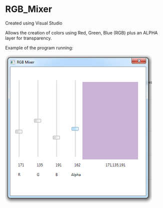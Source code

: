 # RGB_Mixer
Created using Visual Studio

Allows the creation of colors using Red, Green, Blue (RGB) plus an ALPHA layer for transparency.

Example of the program running:

![alt text](https://github.com/J0K3Rn/RGB_Mixer/blob/master/example.png?raw=true)